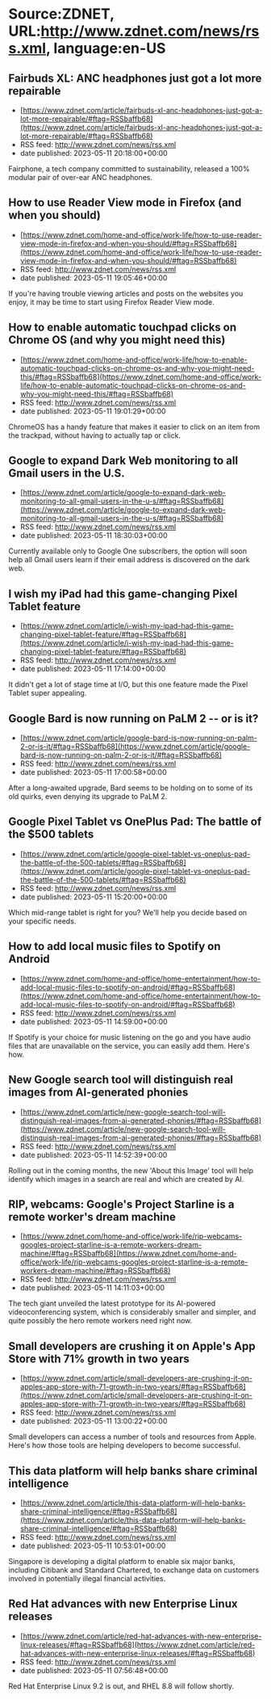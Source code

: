 # Source:ZDNET, URL:http://www.zdnet.com/news/rss.xml, language:en-US

## Fairbuds XL: ANC headphones just got a lot more repairable
 - [https://www.zdnet.com/article/fairbuds-xl-anc-headphones-just-got-a-lot-more-repairable/#ftag=RSSbaffb68](https://www.zdnet.com/article/fairbuds-xl-anc-headphones-just-got-a-lot-more-repairable/#ftag=RSSbaffb68)
 - RSS feed: http://www.zdnet.com/news/rss.xml
 - date published: 2023-05-11 20:18:00+00:00

Fairphone, a tech company committed to sustainability, released a 100% modular pair of over-ear ANC headphones.

## How to use Reader View mode in Firefox (and when you should)
 - [https://www.zdnet.com/home-and-office/work-life/how-to-use-reader-view-mode-in-firefox-and-when-you-should/#ftag=RSSbaffb68](https://www.zdnet.com/home-and-office/work-life/how-to-use-reader-view-mode-in-firefox-and-when-you-should/#ftag=RSSbaffb68)
 - RSS feed: http://www.zdnet.com/news/rss.xml
 - date published: 2023-05-11 19:05:46+00:00

If you're having trouble viewing articles and posts on the websites you enjoy, it may be time to start using Firefox Reader View mode.

## How to enable automatic touchpad clicks on Chrome OS (and why you might need this)
 - [https://www.zdnet.com/home-and-office/work-life/how-to-enable-automatic-touchpad-clicks-on-chrome-os-and-why-you-might-need-this/#ftag=RSSbaffb68](https://www.zdnet.com/home-and-office/work-life/how-to-enable-automatic-touchpad-clicks-on-chrome-os-and-why-you-might-need-this/#ftag=RSSbaffb68)
 - RSS feed: http://www.zdnet.com/news/rss.xml
 - date published: 2023-05-11 19:01:29+00:00

ChromeOS has a handy feature that makes it easier to click on an item from the trackpad, without having to actually tap or click.

## Google to expand Dark Web monitoring to all Gmail users in the U.S.
 - [https://www.zdnet.com/article/google-to-expand-dark-web-monitoring-to-all-gmail-users-in-the-u-s/#ftag=RSSbaffb68](https://www.zdnet.com/article/google-to-expand-dark-web-monitoring-to-all-gmail-users-in-the-u-s/#ftag=RSSbaffb68)
 - RSS feed: http://www.zdnet.com/news/rss.xml
 - date published: 2023-05-11 18:30:03+00:00

Currently available only to Google One subscribers, the option will soon help all Gmail users learn if their email address is discovered on the dark web.

## I wish my iPad had this game-changing Pixel Tablet feature
 - [https://www.zdnet.com/article/i-wish-my-ipad-had-this-game-changing-pixel-tablet-feature/#ftag=RSSbaffb68](https://www.zdnet.com/article/i-wish-my-ipad-had-this-game-changing-pixel-tablet-feature/#ftag=RSSbaffb68)
 - RSS feed: http://www.zdnet.com/news/rss.xml
 - date published: 2023-05-11 17:14:00+00:00

It didn't get a lot of stage time at I/O, but this one feature made the Pixel Tablet super appealing.

## Google Bard is now running on PaLM 2 -- or is it?
 - [https://www.zdnet.com/article/google-bard-is-now-running-on-palm-2-or-is-it/#ftag=RSSbaffb68](https://www.zdnet.com/article/google-bard-is-now-running-on-palm-2-or-is-it/#ftag=RSSbaffb68)
 - RSS feed: http://www.zdnet.com/news/rss.xml
 - date published: 2023-05-11 17:00:58+00:00

After a long-awaited upgrade, Bard seems to be holding on to some of its old quirks, even denying its upgrade to PaLM 2.

## Google Pixel Tablet vs OnePlus Pad: The battle of the $500 tablets
 - [https://www.zdnet.com/article/google-pixel-tablet-vs-oneplus-pad-the-battle-of-the-500-tablets/#ftag=RSSbaffb68](https://www.zdnet.com/article/google-pixel-tablet-vs-oneplus-pad-the-battle-of-the-500-tablets/#ftag=RSSbaffb68)
 - RSS feed: http://www.zdnet.com/news/rss.xml
 - date published: 2023-05-11 15:20:00+00:00

Which mid-range tablet is right for you? We'll help you decide based on your specific needs.

## How to add local music files to Spotify on Android
 - [https://www.zdnet.com/home-and-office/home-entertainment/how-to-add-local-music-files-to-spotify-on-android/#ftag=RSSbaffb68](https://www.zdnet.com/home-and-office/home-entertainment/how-to-add-local-music-files-to-spotify-on-android/#ftag=RSSbaffb68)
 - RSS feed: http://www.zdnet.com/news/rss.xml
 - date published: 2023-05-11 14:59:00+00:00

If Spotify is your choice for music listening on the go and you have audio files that are unavailable on the service, you can easily add them. Here's how.

## New Google search tool will distinguish real images from AI-generated phonies
 - [https://www.zdnet.com/article/new-google-search-tool-will-distinguish-real-images-from-ai-generated-phonies/#ftag=RSSbaffb68](https://www.zdnet.com/article/new-google-search-tool-will-distinguish-real-images-from-ai-generated-phonies/#ftag=RSSbaffb68)
 - RSS feed: http://www.zdnet.com/news/rss.xml
 - date published: 2023-05-11 14:52:39+00:00

Rolling out in the coming months, the new 'About this Image' tool will help identify which images in a search are real and which are created by AI.

## RIP, webcams: Google's Project Starline is a remote worker's dream machine
 - [https://www.zdnet.com/home-and-office/work-life/rip-webcams-googles-project-starline-is-a-remote-workers-dream-machine/#ftag=RSSbaffb68](https://www.zdnet.com/home-and-office/work-life/rip-webcams-googles-project-starline-is-a-remote-workers-dream-machine/#ftag=RSSbaffb68)
 - RSS feed: http://www.zdnet.com/news/rss.xml
 - date published: 2023-05-11 14:11:03+00:00

The tech giant unveiled the latest prototype for its AI-powered videoconferencing system, which is considerably smaller and simpler, and quite possibly the hero remote workers need right now.

## Small developers are crushing it on Apple's App Store with 71% growth in two years
 - [https://www.zdnet.com/article/small-developers-are-crushing-it-on-apples-app-store-with-71-growth-in-two-years/#ftag=RSSbaffb68](https://www.zdnet.com/article/small-developers-are-crushing-it-on-apples-app-store-with-71-growth-in-two-years/#ftag=RSSbaffb68)
 - RSS feed: http://www.zdnet.com/news/rss.xml
 - date published: 2023-05-11 13:00:22+00:00

Small developers can access a number of tools and resources from Apple. Here's how those tools are helping developers to become successful.

## This data platform will help banks share criminal intelligence
 - [https://www.zdnet.com/article/this-data-platform-will-help-banks-share-criminal-intelligence/#ftag=RSSbaffb68](https://www.zdnet.com/article/this-data-platform-will-help-banks-share-criminal-intelligence/#ftag=RSSbaffb68)
 - RSS feed: http://www.zdnet.com/news/rss.xml
 - date published: 2023-05-11 10:53:01+00:00

Singapore is developing a digital platform to enable six major banks, including Citibank and Standard Chartered, to exchange data on customers involved in potentially illegal financial activities.

## Red Hat advances with new Enterprise Linux releases
 - [https://www.zdnet.com/article/red-hat-advances-with-new-enterprise-linux-releases/#ftag=RSSbaffb68](https://www.zdnet.com/article/red-hat-advances-with-new-enterprise-linux-releases/#ftag=RSSbaffb68)
 - RSS feed: http://www.zdnet.com/news/rss.xml
 - date published: 2023-05-11 07:56:48+00:00

Red Hat Enterprise Linux 9.2 is out, and RHEL 8.8 will follow shortly.

